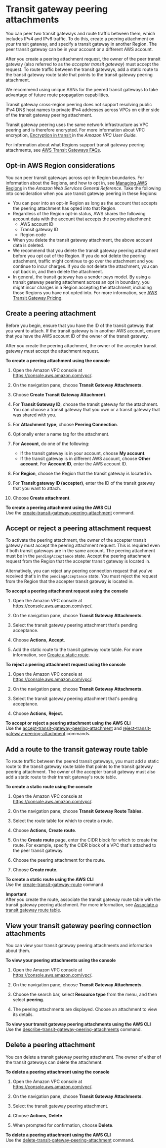 # Transit gateway peering attachments<a name="tgw-peering"></a>

You can peer two transit gateways and route traffic between them, which includes IPv4 and IPv6 traffic\. To do this, create a peering attachment on your transit gateway, and specify a transit gateway in another Region\. The peer transit gateway can be in your account or a different AWS account\. 

After you create a peering attachment request, the owner of the peer transit gateway \(also referred to as the *accepter transit gateway*\) must accept the request\. To route traffic between the transit gateways, add a static route to the transit gateway route table that points to the transit gateway peering attachment\.

We recommend using unique ASNs for the peered transit gateways to take advantage of future route propagation capabilities\.

Transit gateway cross\-region peering does not support resolving public IPv4 DNS host names to private IPv4 addresses across VPCs on either side of the transit gateway peering attachment\.

Transit gateway peering uses the same network infrastructure as VPC peering and is therefore encrypted\. For more information about VPC encryption, [Encryption in transit ](https://docs.aws.amazon.com/vpc/latest/userguide/data-protection.html#encryption-transit) in the *Amazon VPC User Guide\.*

For information about what Regions support transit gateway peering attachments, see [AWS Transit Gateways FAQs](http://aws.amazon.com/transit-gateway/faqs/)\.

## Opt\-in AWS Region considerations<a name="opt-in-considerations"></a>

You can peer transit gateways across opt\-in Region boundaries\. For information about the Regions, and how to opt in, see [Managing AWS Regions](https://docs.aws.amazon.com/general/latest/gr/rande-manage.html) in the *Amazon Web Services General Reference*\. Take the following into consideration when you use transit gateway peering in these Regions:
+ You can peer into an opt\-in Region as long as the account that accepts the peering attachment has opted into that Region\. 
+ Regardless of the Region opt\-in status, AWS shares the following account data with the account that accepts the peering attachment:
  + AWS account ID
  + Transit gateway ID
  + Region code
+ When you delete the transit gateway attachment, the above account data is deleted\.
+ We recommend that you delete the transit gateway peering attachment before you opt out of the Region\. If you do not delete the peering attachment, traffic might continue to go over the attachment and you continue to incur charges\. If you do not delete the attachment, you can opt back in, and then delete the attachment\.
+ In general, the transit gateway has a sender pays model\. By using a transit gateway peering attachment across an opt in boundary, you might incur charges in a Region accepting the attachment, including those Regions you have not opted into\. For more information, see [AWS Transit Gateway Pricing](http://aws.amazon.com/transit-gateway/pricing/)\.

## Create a peering attachment<a name="tgw-peering-create"></a>

Before you begin, ensure that you have the ID of the transit gateway that you want to attach\. If the transit gateway is in another AWS account, ensure that you have the AWS account ID of the owner of the transit gateway\.

After you create the peering attachment, the owner of the accepter transit gateway must accept the attachment request\.

**To create a peering attachment using the console**

1. Open the Amazon VPC console at [https://console\.aws\.amazon\.com/vpc/](https://console.aws.amazon.com/vpc/)\.

1. On the navigation pane, choose **Transit Gateway Attachments**\.

1. Choose **Create Transit Gateway Attachment**\.

1. For **Transit Gateway ID**, choose the transit gateway for the attachment\. You can choose a transit gateway that you own or a transit gateway that was shared with you\.

1. For **Attachment type**, choose **Peering Connection**\.

1. Optionally enter a name tag for the attachment\.

1. For **Account**, do one of the following:
   + If the transit gateway is in your account, choose **My account**\.
   + If the transit gateway is in different AWS account, choose **Other account**\. For **Account ID**, enter the AWS account ID\.

1. For **Region**, choose the Region that the transit gateway is located in\.

1. For **Transit gateway ID \(accepter\)**, enter the ID of the transit gateway that you want to attach\.

1. Choose **Create attachment**\.

**To create a peering attachment using the AWS CLI**  
Use the [create\-transit\-gateway\-peering\-attachment](https://docs.aws.amazon.com/cli/latest/reference/ec2/create-transit-gateway-peering-attachment.html) command\.

## Accept or reject a peering attachment request<a name="tgw-peering-accept-reject"></a>

To activate the peering attachment, the owner of the accepter transit gateway must accept the peering attachment request\. This is required even if both transit gateways are in the same account\. The peering attachment must be in the `pendingAcceptance` state\. Accept the peering attachment request from the Region that the accepter transit gateway is located in\.

Alternatively, you can reject any peering connection request that you've received that's in the `pendingAcceptance` state\. You must reject the request from the Region that the accepter transit gateway is located in\.

**To accept a peering attachment request using the console**

1. Open the Amazon VPC console at [https://console\.aws\.amazon\.com/vpc/](https://console.aws.amazon.com/vpc/)\.

1. On the navigation pane, choose **Transit Gateway Attachments**\.

1. Select the transit gateway peering attachment that's pending acceptance\.

1. Choose **Actions**, **Accept**\.

1. Add the static route to the transit gateway route table\. For more information, see [Create a static route](tgw-route-tables.md#tgw-create-static-route)\.

**To reject a peering attachment request using the console**

1. Open the Amazon VPC console at [https://console\.aws\.amazon\.com/vpc/](https://console.aws.amazon.com/vpc/)\.

1. On the navigation pane, choose **Transit Gateway Attachments**\.

1. Select the transit gateway peering attachment that's pending acceptance\.

1. Choose **Actions**, **Reject**\.

**To accept or reject a peering attachment using the AWS CLI**  
Use the [accept\-transit\-gateway\-peering\-attachment](https://docs.aws.amazon.com/cli/latest/reference/ec2/accept-transit-gateway-peering-attachment.html) and [reject\-transit\-gateway\-peering\-attachment](https://docs.aws.amazon.com/cli/latest/reference/ec2/reject-transit-gateway-peering-attachment.html) commands\.

## Add a route to the transit gateway route table<a name="tgw-peering-add-route"></a>

To route traffic between the peered transit gateways, you must add a static route to the transit gateway route table that points to the transit gateway peering attachment\. The owner of the accepter transit gateway must also add a static route to their transit gateway's route table\.

**To create a static route using the console**

1. Open the Amazon VPC console at [https://console\.aws\.amazon\.com/vpc/](https://console.aws.amazon.com/vpc/)\.

1. On the navigation pane, choose **Transit Gateway Route Tables**\.

1. Select the route table for which to create a route\.

1. Choose **Actions**, **Create route**\.

1. On the **Create route** page, enter the CIDR block for which to create the route\. For example, specify the CIDR block of a VPC that's attached to the peer transit gateway\.

1. Choose the peering attachment for the route\.

1. Choose **Create route**\.

**To create a static route using the AWS CLI**  
Use the [create\-transit\-gateway\-route](https://docs.aws.amazon.com/cli/latest/reference/ec2/create-transit-gateway-route.html) command\.

**Important**  
After you create the route, associate the transit gateway route table with the transit gateway peering attachment\. For more information, see [Associate a transit gateway route table](tgw-route-tables.md#associate-tgw-route-table)\.

## View your transit gateway peering connection attachments<a name="tgw-peering-view-attachments"></a>

You can view your transit gateway peering attachments and information about them\.

**To view your peering attachments using the console**

1. Open the Amazon VPC console at [https://console\.aws\.amazon\.com/vpc/](https://console.aws.amazon.com/vpc/)\.

1. On the navigation pane, choose **Transit Gateway Attachments**\.

1. Choose the search bar, select **Resource type** from the menu, and then select **peering**\.

1. The peering attachments are displayed\. Choose an attachment to view its details\.

**To view your transit gateway peering attachments using the AWS CLI**  
Use the [describe\-transit\-gateway\-peering\-attachments](https://docs.aws.amazon.com/cli/latest/reference/ec2/describe-transit-gateway-peering-attachments.html) command\.

## Delete a peering attachment<a name="tgw-peering-delete"></a>

You can delete a transit gateway peering attachment\. The owner of either of the transit gateways can delete the attachment\.

**To delete a peering attachment using the console**

1. Open the Amazon VPC console at [https://console\.aws\.amazon\.com/vpc/](https://console.aws.amazon.com/vpc/)\.

1. On the navigation pane, choose **Transit Gateway Attachments**\.

1. Select the transit gateway peering attachment\.

1. Choose **Actions**, **Delete**\.

1. When prompted for confirmation, choose **Delete**\.

**To delete a peering attachment using the AWS CLI**  
Use the [delete\-transit\-gateway\-peering\-attachment](https://docs.aws.amazon.com/cli/latest/reference/ec2/delete-transit-gateway-peering-attachment.html) command\.
